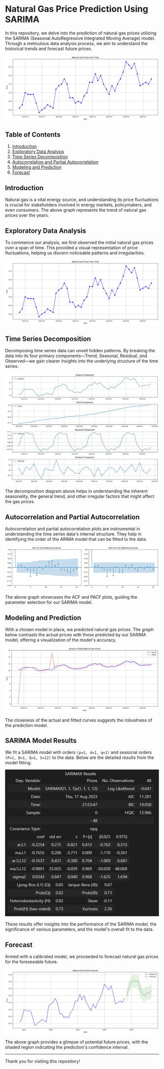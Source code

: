 # Natural Gas Price Prediction Using SARIMA

In this repository, we delve into the prediction of natural gas prices utilizing the SARIMA (Seasonal AutoRegressive Integrated Moving Average) model. Through a meticulous data analysis process, we aim to understand the historical trends and forecast future prices.

![Initial Natural Gas Prices Over Time](./Model%20Images/initial_gas_prices_over_time.png)

## Table of Contents

1. [Introduction](#introduction)
2. [Exploratory Data Analysis](#exploratory-data-analysis)
3. [Time Series Decomposition](#time-series-decomposition)
4. [Autocorrelation and Partial Autocorrelation](#autocorrelation-and-partial-autocorrelation)
5. [Modeling and Prediction](#modeling-and-prediction)
6. [Forecast](#forecast)

## Introduction

Natural gas is a vital energy source, and understanding its price fluctuations is crucial for stakeholders involved in energy markets, policymakers, and even consumers. The above graph represents the trend of natural gas prices over the years.

## Exploratory Data Analysis

To commence our analysis, we first observed the initial natural gas prices over a span of time. This provided a visual representation of price fluctuations, helping us discern noticeable patterns and irregularities.

![Initial Natural Gas Prices Over Time](./Model%20Images/initial_gas_prices_over_time.png)

## Time Series Decomposition

Decomposing time series data can unveil hidden patterns. By breaking the data into its four primary components—Trend, Seasonal, Residual, and Observed—we gain clearer insights into the underlying structure of the time series.

![Time Series Decomposition](./Model%20Images/time_series_decomposition.png)

The decomposition diagram above helps in understanding the inherent seasonality, the general trend, and other irregular factors that might affect the gas prices.

## Autocorrelation and Partial Autocorrelation

Autocorrelation and partial autocorrelation plots are instrumental in understanding the time series data's internal structure. They help in identifying the order of the ARIMA model that can be fitted to the data.

![ACF and PACF Plot](./Model%20Images/acf_pacf_plot.png)

The above graph showcases the ACF and PACF plots, guiding the parameter selection for our SARIMA model.

## Modeling and Prediction

With a chosen model in place, we predicted natural gas prices. The graph below contrasts the actual prices with those predicted by our SARIMA model, offering a visualization of the model's accuracy.

![Actual vs Fitted Natural Gas Prices](./Model%20Images/actual_vs_fitted_prices.png)

The closeness of the actual and fitted curves suggests the robustness of the prediction model.

## SARIMA Model Results

We fit a SARIMA model with orders `(p=1, d=1, q=1)` and seasonal orders `(P=1, D=1, Q=1, S=12)` to the data. Below are the detailed results from the model fitting:

![SARIMA Model Results](./Model%20Images/SARIMAX_results.png)


These results offer insights into the performance of the SARIMA model, the significance of various parameters, and the model's overall fit to the data.


## Forecast

Armed with a calibrated model, we proceeded to forecast natural gas prices for the foreseeable future.

![Natural Gas Prices Forecast](./Model%20Images/gas_prices_forecast.png)

The above graph provides a glimpse of potential future prices, with the shaded region indicating the prediction's confidence interval.

---

Thank you for visiting this repository! 

